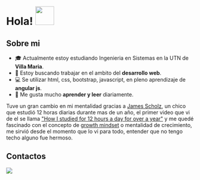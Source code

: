 # Hola! <img src="https://media.giphy.com/media/vFKqnCdLPNOKc/giphy.gif" width="50" height="50" />

## Sobre mi
- :mortar_board: Actualmente estoy estudiando Ingenieria en Sistemas en la UTN de **Villa Maria**.
- :hammer: Estoy buscando trabajar en el ambito del **desarrollo web**.
- :computer: Se utilizar html, css, bootstrap, javascript,  en pleno aprendizaje de **angular js**.
- :notebook: Me gusta mucho **aprender y leer** diariamente.

Tuve un gran cambio en mi mentalidad gracias a [James Scholz](https://www.youtube.com/c/JamesScholz), un chico que estudió 12 horas diarias durante mas de un año, el primer video que vi de el se llama ["How I studied for 12 hours a day for over a year"](https://youtu.be/kICh_d6tHQk) y me quedé fascinado con el concepto de [growth mindset](https://www.youtube.com/watch?v=pN34FNbOKXc) o mentalidad de crecimiento, me sirvió desde el momento que lo vi para todo, entender que no tengo techo alguno fue hermoso.

## Contactos

![](https://dcbadge.vercel.app/api/shield/651543444266942474?style=flat)
 
